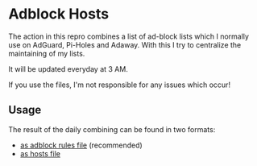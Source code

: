 # Adblock Hosts

The action in this repro combines a list of ad-block lists which I normally use on AdGuard, Pi-Holes and Adaway.
With this I try to centralize the maintaining of my lists.

It will be updated everyday at 3 AM.

If you use the files, I'm not responsible for any issues which occur!

## Usage

The result of the daily combining can be found in two formats:

* [as adblock rules file](https://poeschl.github.io/adblock-hosts/adblock.txt) (recommended)
* [as hosts file](https://poeschl.github.io/adblock-hosts/hosts)
